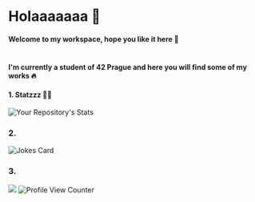 # Holaaaaaaa 🥹

#### Welcome to my workspace, hope you like it here 🫶
#     
#### I'm currently a student of 42 Prague and here you will find some of my works 🔥

#### 1. Statzzz 👩‍💻

![Your Repository's Stats](https://github-readme-stats.vercel.app/api?username=xredm&show_icons=true)

### 2.

![Jokes Card](https://readme-jokes.vercel.app/api)

### 3.

![](https://forthebadge.com/images/badges/built-with-love.svg) ![Profile View Counter](https://komarev.com/ghpvc/?username=xredm)


